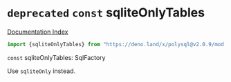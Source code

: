# `deprecated` `const` sqliteOnlyTables

[Documentation Index](../README.md)

```ts
import {sqliteOnlyTables} from "https://deno.land/x/polysql@v2.0.9/mod.ts"
```

`const` sqliteOnlyTables: SqlFactory

Use `sqliteOnly` instead.

